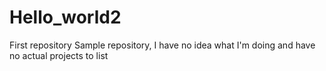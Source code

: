 # Hello_world2
First repository
Sample repository, I have no idea what I'm doing and have no actual projects to list  
